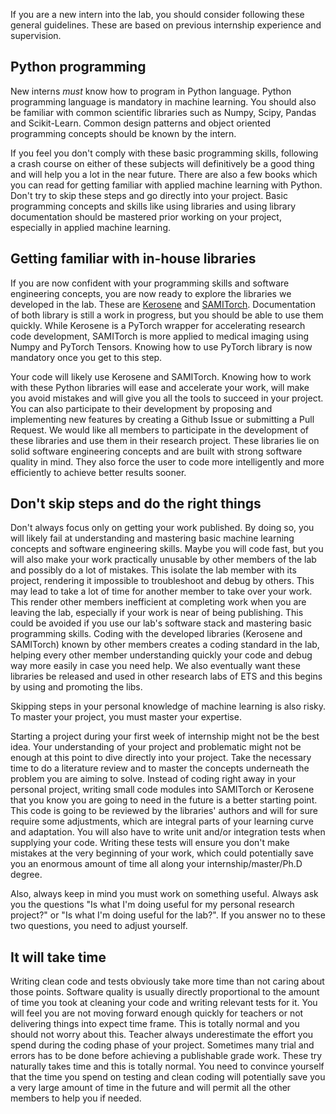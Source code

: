If you are a new intern into the lab, you should consider following these general guidelines. These are based on 
previous internship experience and supervision.   


## Python programming

New interns *must* know how to program in Python language. Python programming language is mandatory in machine learning.
You should also be familiar with common scientific libraries such as Numpy, Scipy, Pandas and Scikit-Learn. Common
design patterns and object oriented programming concepts should be known by the intern.

If you feel you don't comply with these basic programming skills, following a crash course on either of these 
subjects will definitively be a good thing and will help you a lot in the near future. There are also a few books 
which you can read for getting familiar with applied machine learning with Python. Don't try to skip these steps 
and go directly into your project. Basic programming concepts and skills like using libraries and using library
documentation should be mastered prior working on your project, especially in applied machine learning.


## Getting familiar with in-house libraries

If you are now confident with your programming skills and software engineering concepts, you are now ready to explore
the libraries we developed in the lab. These are [Kerosene](https://github.com/banctilrobitaille/kerosene/tree/master/kerosene)
and [SAMITorch](https://github.com/sami-ets/SAMITorch). Documentation of both library is still a work in progress, but
you should be able to use them quickly. While Kerosene is a PyTorch wrapper for accelerating research code development,
SAMITorch is more applied to medical imaging using Numpy and PyTorch Tensors. Knowing how to use PyTorch library is 
now mandatory once you get to this step.

Your code will likely use Kerosene and SAMITorch. Knowing how to work with these Python libraries will ease and 
accelerate your work, will make you avoid mistakes and will give you all the tools to succeed in your project. You 
can also participate to their development by proposing and implementing new features by creating a Github Issue or 
submitting a Pull Request. We would like all members to participate in the development of these libraries and use them
in their research project. These libraries lie on solid software engineering concepts and are built with strong 
software quality in mind. They also force the user to code more intelligently and more efficiently to achieve better
results sooner.


## Don't skip steps and do the right things

Don't always focus only on getting your work published. By doing so, you will likely fail at 
understanding and mastering basic machine learning concepts and software engineering skills. Maybe you will code fast, 
but you will also make your work practically unusable by other members of the lab and possibly do a lot of mistakes. 
This isolate the lab member with its project, rendering it impossible to troubleshoot and debug by others. This may lead
to take a lot of time for another member to take over your work. This render other members inefficient at completing work
when you are leaving the lab, especially if your work is near of being publishing.
This could be avoided if you use our lab's software stack and mastering basic programming skills. 
Coding with the developed libraries (Kerosene and SAMITorch) known by other members creates a coding standard in the lab,
helping every other member understanding quickly your code and debug way more easily in case you 
need help. We also eventually want these libraries be released and used in other research labs of ETS and this begins
by using and promoting the libs.

Skipping steps in your personal knowledge of machine learning is also risky. To master your project, you must master
your expertise. 

Starting a project during your first week of internship might not be the best idea. Your understanding of your project
and problematic might not be enough at this point to dive directly into your project. Take the necessary time to do a
literature review and to master the concepts underneath the problem you are aiming to solve. Instead of coding right 
away in your personal project, writing small code modules into SAMITorch or Kerosene that you know you are going to need 
in the future is a better starting point. This code is going to be reviewed by the libraries' authors and will for sure 
require some adjustments, which are integral parts of your learning curve and adaptation. You will also have to write
unit and/or integration tests when supplying your code. Writing these tests will ensure you don't make mistakes at the
very beginning of your work, which could potentially save you an enormous amount of time all along your 
internship/master/Ph.D degree.

Also, always keep in mind you must work on something useful. Always ask you the questions "Is what I'm doing useful for
my personal research project?" or "Is what I'm doing useful for the lab?". If you answer no to these two questions, you
need to adjust yourself. 


## It will take time

Writing clean code and tests obviously take more time than not caring about those points. Software quality is usually 
directly proportional to the amount of time you took at cleaning your code and writing relevant tests for it. You will
feel you are not moving forward enough quickly for teachers or not delivering things into expect time frame. This is 
totally normal and you should not worry about this. Teacher always underestimate the effort you spend during the coding
phase of your project. Sometimes many trial and errors has to be done before achieving a publishable grade work. These 
try naturally takes time and this is totally normal. You need to convince yourself that the time you spend on testing
and clean coding will potentially save you a very large amount of time in the future and will permit all the other
members to help you if needed.
